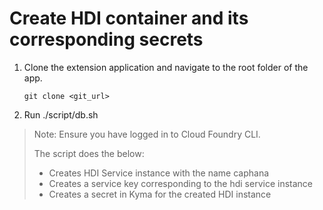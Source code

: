 # Create HDI container and its corresponding secrets

1. Clone the extension application and navigate to the root folder of the app.

    `git clone <git_url>`

2. Run ./script/db.sh

>Note:  Ensure you have logged in to Cloud Foundry CLI.
>
>The script does the below:
> - Creates HDI Service instance with the name caphana
> - Creates a service key corresponding to the hdi service instance
> - Creates a secret in Kyma for the created HDI instance
